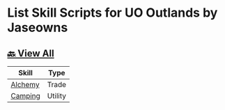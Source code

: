# List Skill Scripts for UO Outlands by Jaseowns

## <a href="./">🔙 View All</a>

| Skill | Type |
| --- | --- |
| <a href="./Skill%20List/Alchemy">Alchemy</a> | Trade |
| <a href="./Skill%20List/Camping">Camping</a> | Utility |

